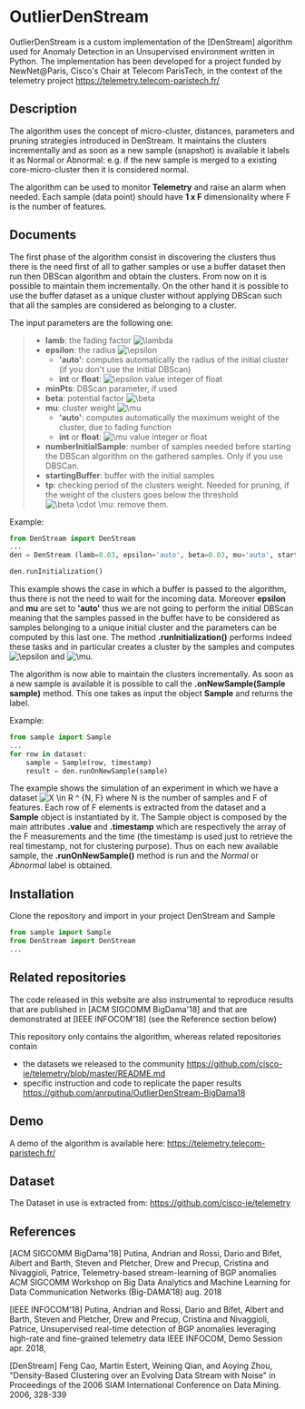 **OutlierDenStream**
===================


OutlierDenStream is a custom implementation of the [DenStream] algorithm used for Anomaly Detection in an Unsupervised environment written in Python.  The implementation has been developed for a project funded by NewNet@Paris, Cisco's Chair at Telecom ParisTech, in the context of the telemetry project https://telemetry.telecom-paristech.fr/


Description
-------------


The algorithm uses the concept of micro-cluster, distances, parameters and pruning strategies introduced in DenStream. It maintains the clusters incrementally and as soon as a new sample (snapshot) is available it labels it as Normal or Abnormal: e.g. if the new sample is merged to a existing core-micro-cluster then it is considered normal.

The algorithm can be used to monitor **Telemetry** and raise an alarm when needed. Each sample (data point) should have **1 x F** dimensionality where F is the number of features.


Documents
-------------


The first phase of the algorithm consist in discovering the clusters thus there is the need first of all to gather samples or use a buffer dataset then run then DBScan algorithm and obtain the clusters. From now on it is possible to maintain them incrementally. On the other hand it is possible to use the buffer dataset as a unique cluster without applying DBScan such that all the samples are considered as belonging to a cluster. 

The input parameters are the following one:

> * **lamb**: the fading factor <img src="https://latex.codecogs.com/gif.latex?\lambda" title="\lambda" />
> * **epsilon**: the radius <img src="https://latex.codecogs.com/gif.latex?\epsilon" title="\epsilon" />
>   * **'auto'**: computes automatically the radius of the initial cluster (if you don't use the initial DBScan)
>   * **int** or **float**: <img src="https://latex.codecogs.com/gif.latex?\epsilon" title="\epsilon" /> value integer of float
> * **minPts**: DBScan parameter, if used
> * **beta**: potential factor <img src="https://latex.codecogs.com/gif.latex?\beta" title="\beta" />
> * **mu**: cluster weight <img src="https://latex.codecogs.com/gif.latex?\mu" title="\mu" />
>   * **'auto'**: computes automatically the maximum weight of the cluster, due to fading function
>   * **int** or **float**:  <img src="https://latex.codecogs.com/gif.latex?\mu" title="\mu" /> value integer or float
> * **numberInitialSample**: number of samples needed before starting the DBScan algorithm on the gathered samples. Only if you use DBSCan.
> * **startingBuffer**: buffer with the initial samples
> * **tp**: checking period of the clusters weight. Needed for pruning, if the weight of the clusters goes below the threshold <img src="https://latex.codecogs.com/gif.latex?\beta&space;\cdot&space;\mu" title="\beta \cdot \mu" />: remove them.

Example:

```python
from DenStream import DenStream
...
den = DenStream (lamb=0.03, epsilon='auto', beta=0.03, mu='auto', startingBuffer=bufferDf, tp=12)

den.runInitialization()
```

This example shows the case in which a buffer is passed to the algorithm, thus there is not the need to wait for the incoming data. Moreover **epsilon** and **mu** are set to **'auto'** thus we are not going to perform the initial DBScan meaning that the samples passed in the buffer have to be considered as samples belonging to a unique initial cluster and the parameters can be computed by this last one. The method **.runInitialization()** performs indeed these tasks and in particular creates a cluster by the samples and computes <img src="https://latex.codecogs.com/gif.latex?\epsilon" title="\epsilon" /> and <img src="https://latex.codecogs.com/gif.latex?\mu" title="\mu" />.

The algorithm is now able to maintain the clusters incrementally. As soon as a new sample is available it is possible to call the **.onNewSample(Sample sample)** method. This one takes as input the object **Sample** and returns the label.

Example:
```python
from sample import Sample
...
for row in dataset:
    sample = Sample(row, timestamp)
    result = den.runOnNewSample(sample)
```

The example shows the simulation of an experiment in which we have a dataset <img src="https://latex.codecogs.com/gif.latex?X&space;\in&space;R&space;^&space;{N,&space;F}" title="X \in R ^ {N, F}" /> where N is the number of samples and F of features. Each row of F elements is extracted from the dataset and a **Sample** object is instantiated by it. The Sample object is composed by the main attributes **.value** and **.timestamp** which are respectively the array of the F measurements and the time (the timestamp is used just to retrieve the real timestamp, not for clustering purpose).
Thus on each new available sample, the **.runOnNewSample()** method is run and the *Normal* or *Abnormal* label is obtained.  

Installation
---

Clone the repository and import in your project DenStream and Sample

```python
from sample import Sample
from DenStream import DenStream
...
```

Related repositories
--------------------
The code released in this website are also instrumental to reproduce results that are published in [ACM SIGCOMM BigDama'18] and that are demonstrated at [IEEE INFOCOM'18] (see the Reference section below)

This repository only contains the algorithm, whereas related repositories contain
- the datasets we released to the community https://github.com/cisco-ie/telemetry/blob/master/README.md
- specific instruction and code to replicate the paper results https://github.com/anrputina/OutlierDenStream-BigDama18

Demo
---

A demo of the algorithm is available here: https://telemetry.telecom-paristech.fr/

Dataset
---

The Dataset in use is extracted from: https://github.com/cisco-ie/telemetry

References
---------

[ACM SIGCOMM BigDama'18] Putina, Andrian and Rossi, Dario and Bifet, Albert and Barth, Steven and Pletcher, Drew and Precup, Cristina and Nivaggioli, Patrice,  Telemetry-based stream-learning of BGP anomalies ACM SIGCOMM Workshop on Big Data Analytics and Machine Learning for Data Communication Networks (Big-DAMA’18) aug. 2018

[IEEE INFOCOM'18] Putina, Andrian and Rossi, Dario and Bifet, Albert and Barth, Steven and Pletcher, Drew and Precup, Cristina and Nivaggioli, Patrice,  Unsupervised real-time detection of BGP anomalies leveraging high-rate and fine-grained telemetry data IEEE INFOCOM, Demo Session apr. 2018,

[DenStream] Feng Cao, Martin Estert, Weining Qian, and Aoying Zhou, "Density-Based Clustering over an Evolving Data Stream with Noise" in Proceedings of the 2006 SIAM International Conference on Data Mining. 2006, 328-339 
